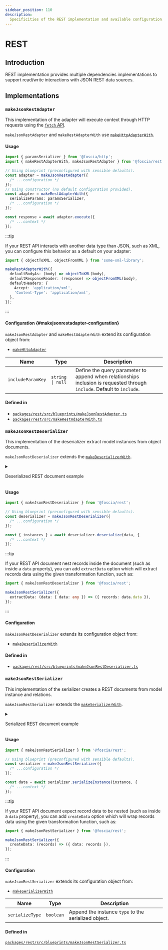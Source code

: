 ```yaml
---
sidebar_position: 110
description:
  Specificities of the REST implementation and available configuration.
---
```


# REST

## Introduction

REST implementation provides multiple dependencies implementations to support
read/write interactions with JSON REST data sources.

## Implementations

### `makeJsonRestAdapter`

This implementation of the adapter will execute context through HTTP requests
using the
[`fetch` API](https://developer.mozilla.org/en-US/docs/Web/API/Fetch_API).

`makeJsonRestAdapter` and `makeRestAdapterWith` use
[`makeHttpAdapterWith`](/docs/reference/implementations/http#makehttpadapter).

#### Usage

```typescript
import { paramsSerializer } from '@foscia/http';
import { makeRestAdapterWith, makeJsonRestAdapter } from '@foscia/rest';

// Using blueprint (preconfigured with sensible defaults).
const adapter = makeJsonRestAdapter({
  /* ...configuration */
});
// Using constructor (no default configuration provided).
const adapter = makeRestAdapterWith({
  serializeParams: paramsSerializer,
  /* ...configuration */
});

const response = await adapter.execute({
  /* ...context */
});
```

:::tip

If your REST API interacts with another data type than JSON, such as XML, you
can configure this behavior as a default on your adapter:

```typescript
import { objectToXML, objectFromXML } from 'some-xml-library';

makeRestAdapterWith({
  defaultBodyAs: (body) => objectToXML(body),
  defaultResponseReader: (response) => objectFromXML(body),
  defaultHeaders: {
    Accept: 'application/xml',
    'Content-Type': 'application/xml',
  },
});
```

:::

#### Configuration {#makejsonrestadapter-configuration}

`makeJsonRestAdapter` and `makeRestAdapterWith` extend its configuration object from:

-  [`makeHttpAdapter`](/docs/reference/implementations/http#makehttpadapter-configuration)

| Name              | Type                            | Description                                                                                                             |
|-------------------| ------------------------------- |-------------------------------------------------------------------------------------------------------------------------|
| `includeParamKey` | <code>string &vert; null</code> | Define the query parameter to append when relationships inclusion is requested through `include`. Default to `include`. |

#### Defined in

- [`packages/rest/src/blueprints/makeJsonRestAdapter.ts`](https://github.com/foscia-dev/foscia/blob/main/packages/rest/src/blueprints/makeJsonRestAdapter.ts)
- [`packages/rest/src/makeRestAdapterWith.ts`](https://github.com/foscia-dev/foscia/blob/main/packages/rest/src/makeRestAdapterWith.ts)

### `makeJsonRestDeserializer`

This implementation of the deserializer extract model instances from object
documents.

`makeJsonRestDeserializer` extends the
[`makeDeserializerWith`](/docs/reference/implementations/serialization#makedeserializerwith).

<details>

<summary>

Deserialized REST document example

</summary>

Here is an example of a REST document which `makeJsonRestDeserializer` can deserialize
to model instances.

```json
[
  {
    "id": "1",
    "title": "Foo",
    "body": "Foo Body",
    "publishedAt": "2023-10-24T10:00:00.000Z",
    "comments": [
      {
        "id": "1",
        "body": "Foo Comment"
      },
      {
        "id": "2",
        "body": "Bar Comment"
      }
    ]
  },
  {
    "type": "posts",
    "id": "2",
    "title": "Bar",
    "body": "Bar Body",
    "publishedAt": null,
    "comments": []
  }
]
```

</details>

#### Usage

```typescript
import { makeJsonRestDeserializer } from '@foscia/rest';

// Using blueprint (preconfigured with sensible defaults).
const deserializer = makeJsonRestDeserializer({
  /* ...configuration */
});

const { instances } = await deserializer.deserialize(data, {
  /* ...context */
});
```

:::tip

If your REST API document nest records inside the document (such as inside a
`data` property), you can add `extractData` option which will extract records
data using the given transformation function, such as:

```typescript
import { makeJsonRestDeserializer } from '@foscia/rest';

makeJsonRestSerializer({
  extractData: (data: { data: any }) => ({ records: data.data }),
});
```

:::

#### Configuration

`makeJsonRestDeserializer` extends its configuration object from:

- [`makeDeserializerWith`](/docs/reference/implementations/serialization#makedeserializerwith-configuration)

#### Defined in

- [`packages/rest/src/blueprints/makeJsonRestDeserializer.ts`](https://github.com/foscia-dev/foscia/blob/main/packages/rest/src/blueprints/makeJsonRestDeserializer.ts)

### `makeJsonRestSerializer`

This implementation of the serializer creates a REST documents from model
instance and relations.

`makeJsonRestSerializer` extends the
[`makeSerializerWith`](/docs/reference/implementations/serialization#makeserializerwith).

<details>

<summary>

Serialized REST document example

</summary>

Here is an example of a REST document which `makeJsonRestSerializer` can
create from a model instance.

```json
{
  "id": "1",
  "title": "Foo",
  "body": "Foo Body",
  "publishedAt": "2023-10-24T10:00:00.000Z",
  "comments": ["1", "2"]
}
```

</details>

#### Usage

```typescript
import { makeJsonRestSerializer } from '@foscia/rest';

// Using blueprint (preconfigured with sensible defaults).
const serializer = makeJsonRestSerializer({
  /* ...configuration */
});

const data = await serializer.serializeInstance(instance, {
  /* ...context */
});
```

:::tip

If your REST API document expect record data to be nested (such as inside a
`data` property), you can add `createData` option which will wrap records data
using the given transformation function, such as:

```typescript
import { makeJsonRestSerializer } from '@foscia/rest';

makeJsonRestSerializer({
  createData: (records) => ({ data: records }),
});
```

:::

#### Configuration

`makeJsonRestSerializer` extends its configuration object from:

- [`makeSerializerWith`](/docs/reference/implementations/serialization#makeserializerwith-configuration)

| Name            | Type      | Description                                          |
|-----------------|-----------|------------------------------------------------------|
| `serializeType` | `boolean` | Append the instance `type` to the serialized object. |

#### Defined in

[`packages/rest/src/blueprints/makeJsonRestSerializer.ts`](https://github.com/foscia-dev/foscia/blob/main/packages/rest/src/blueprints/makeJsonRestSerializer.ts)

